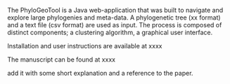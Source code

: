 The PhyloGeoTool is a Java web-application that was built to navigate and explore large phylogenies and meta-data.  A phylogenetic tree (xx format) and a text file (csv format) are used as input. The process is composed of distinct components; a clustering algorithm, a graphical user interface. 



Installation and user instructions are available at xxxx 

The manuscript can be found at xxxx 



add it with some short explanation and a reference to the paper.
